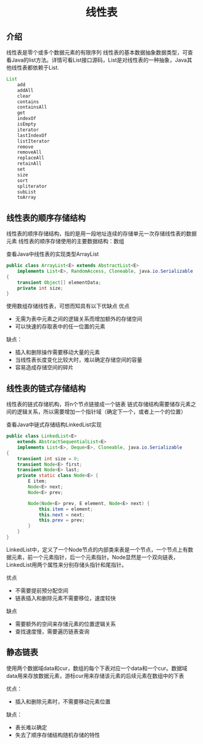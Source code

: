 <center><h1>线性表</h1></center>

## 介绍
线性表是零个或多个数据元素的有限序列
线性表的基本数据抽象数据类型，可查看Java的list方法。详情可看List接口源码，List是对线性表的一种抽象，Java其他线性表都依赖于List.

```java
List
    add
    addAll
    clear
    contains
    containsAll
    get
    indexOf
    isEmpty
    iterator
    lastIndexOf
    listIterator
    remove
    removeAll
    replaceAll
    retainAll
    set
    size
    sort
    spliterator
    subList
    toArray
```

## 线性表的顺序存储结构
线性表的顺序存储结构，指的是用一段地址连续的存储单元一次存储线性表的数据元素
线性表的顺序存储使用的主要数据结构：数组

查看Java中线性表的实现类型ArrayList
```java
public class ArrayList<E> extends AbstractList<E>
	implements List<E>, RandomAccess, Cloneable, java.io.Serializable
{
	transient Object[] elementData;
	private int size;
}
```
使用数组存储线性表，可想而知具有以下优缺点
优点

* 无需为表中元素之间的逻辑关系而增加额外的存储空间 
* 可以快速的存取表中的任一位置的元素

缺点：

* 插入和删除操作需要移动大量的元素
* 当线性表长度变化比较大时，难以确定存储空间的容量
* 容易造成存储空间的碎片

## 线性表的链式存储结构

线性表的链式存储机构，将n个节点链接成一个链表
链式存储结构需要储存元素之间的逻辑关系，所以需要增加一个指针域（确定下一个，或者上一个的位置）

查看Java中链式存储结构LinkedList实现
```java
public class LinkedList<E>
    extends AbstractSequentialList<E>
    implements List<E>, Deque<E>, Cloneable, java.io.Serializable
{
	transient int size = 0;
	transient Node<E> first;
	transient Node<E> last;
	private static class Node<E> {
        E item;
        Node<E> next;
        Node<E> prev;

        Node(Node<E> prev, E element, Node<E> next) {
            this.item = element;
            this.next = next;
            this.prev = prev;
        }
    }
}
```

LinkedList中，定义了一个Node节点的内部类来表是一个节点，一个节点上有数据元素，前一个元素指针，后一个元素指针。Node显然是一个双向链表，LinkedList用两个属性来分别存储头指针和尾指针。

优点

* 不需要提前预分配空间
* 链表插入和删除元素不需要移位，速度较快

缺点

* 需要额外的空间来存储元素的位置逻辑关系
* 查找速度慢，需要遍历链表查询

## 静态链表

使用两个数据域data和cur，数组的每个下表对应一个data和一个cur。数据域data用来存放数据元素，游标cur用来存储该元素的后续元素在数组中的下表

优点：

* 插入和删除元素时，不需要移动元素位置

缺点：

* 表长难以确定
* 失去了顺序存储结构随机存储的特性
